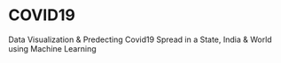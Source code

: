 # COVID19
Data Visualization & Predecting Covid19 Spread in a State, India & World using Machine Learning

